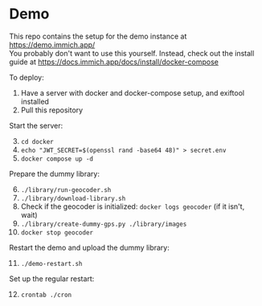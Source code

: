 # Demo
This repo contains the setup for the demo instance at https://demo.immich.app/  
You probably don't want to use this yourself. Instead, check out the install guide at https://docs.immich.app/docs/install/docker-compose

To deploy:
1. Have a server with docker and docker-compose setup, and exiftool installed
2. Pull this repository

Start the server:

3. `cd docker`
4. `echo "JWT_SECRET=$(openssl rand -base64 48)" > secret.env`
5. `docker compose up -d`

Prepare the dummy library:

6. `./library/run-geocoder.sh`
7. `./library/download-library.sh`
8. Check if the geocoder is initialized: `docker logs geocoder` (if it isn't, wait)
9. `./library/create-dummy-gps.py ./library/images`
10. `docker stop geocoder`

Restart the demo and upload the dummy library:

11. `./demo-restart.sh`

Set up the regular restart:

12. `crontab ./cron`
